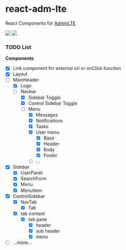# react-adm-lte

React Components for [AdminLTE](https://github.com/almasaeed2010/AdminLTE)

[![](https://travis-ci.org/falmar/react-adm-lte.svg?branch=master)](https://travis-ci.org/falmar/react-adm-lte)
[![](https://img.shields.io/codecov/c/github/falmar/react-adm-lte.svg)](https://codecov.io/gh/falmar/react-adm-lte)

### TODO List

**Components**

- [x] Link component for external url or onClick function
- [x] Layout
- [ ] MainHeader
  - [x] Logo
  - [ ] Navbar    
    - [x] Sidebar Toggle
    - [x] Control Sidebar Toggle
    - [ ] Menu
      - [x] Messages
      - [x] Notifications
      - [x] Tasks
      - [x] User menu
        - [x] Base
        - [x] Header
        - [x] Body
        - [x] Footer
      - [ ] ...
- [x] Sidebar
  - [x] UserPanel
  - [x] SearchForm
  - [x] Menu
  - [x] MenuItem
- [x] ControlSidebar
  - [x] NavTab
    - [x] Tab
  - [x] tab content
    - [x] tab pane
      - [x] header
      - [x] sub header
      - [x] menu
- [ ] ...more...

